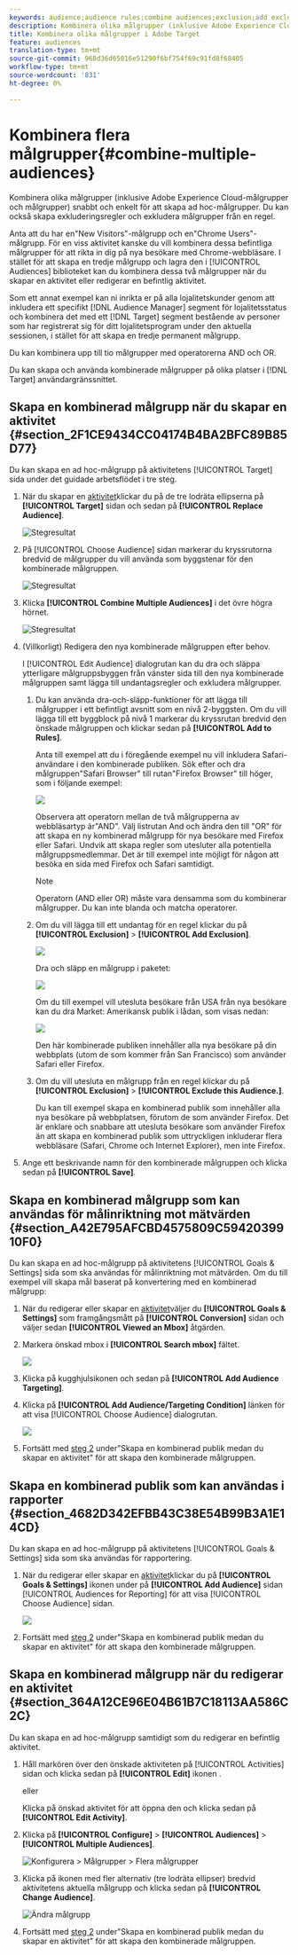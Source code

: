 ```yaml
---
keywords: audience;audience rules;combine audiences;exclusion;add exclusion;exclude;combining audiences;adhoc audience;ad hoc audience
description: Kombinera olika målgrupper (inklusive Adobe Experience Cloud-målgrupper och målgrupper) snabbt och enkelt för att skapa ad hoc-målgrupper. Du kan också skapa exkluderingsregler och exkludera målgrupper från en regel.
title: Kombinera olika målgrupper i Adobe Target
feature: audiences
translation-type: tm+mt
source-git-commit: 968d36d65016e51290f6bf754f69c91fd8f68405
workflow-type: tm+mt
source-wordcount: '831'
ht-degree: 0%

---
```



# Kombinera flera målgrupper{#combine-multiple-audiences}

Kombinera olika målgrupper (inklusive Adobe Experience Cloud-målgrupper och målgrupper) snabbt och enkelt för att skapa ad hoc-målgrupper. Du kan också skapa exkluderingsregler och exkludera målgrupper från en regel.

Anta att du har en&quot;New Visitors&quot;-målgrupp och en&quot;Chrome Users&quot;-målgrupp. För en viss aktivitet kanske du vill kombinera dessa befintliga målgrupper för att rikta in dig på nya besökare med Chrome-webbläsare. I stället för att skapa en tredje målgrupp och lagra den i [!UICONTROL Audiences] biblioteket kan du kombinera dessa två målgrupper när du skapar en aktivitet eller redigerar en befintlig aktivitet.

Som ett annat exempel kan ni inrikta er på alla lojalitetskunder genom att inkludera ett specifikt [!DNL Audience Manager] segment för lojalitetsstatus och kombinera det med ett [!DNL Target] segment bestående av personer som har registrerat sig för ditt lojalitetsprogram under den aktuella sessionen, i stället för att skapa en tredje permanent målgrupp.

Du kan kombinera upp till tio målgrupper med operatorerna AND och OR.

Du kan skapa och använda kombinerade målgrupper på olika platser i [!DNL Target] användargränssnittet.

## Skapa en kombinerad målgrupp när du skapar en aktivitet {#section_2F1CE9434CC04174B4BA2BFC89B85D77}

Du kan skapa en ad hoc-målgrupp på aktivitetens [!UICONTROL Target] sida under det guidade arbetsflödet i tre steg.

1. När du skapar en [aktivitet](/help/c-activities/activities.md#concept_D317A95A1AB54674BA7AB65C7985BA03)klickar du på de tre lodräta ellipserna på **[!UICONTROL Target]** sidan och sedan på **[!UICONTROL Replace Audience]**.

   ![Stegresultat](assets/edit_audience.png)

1. På [!UICONTROL Choose Audience] sidan markerar du kryssrutorna bredvid de målgrupper du vill använda som byggstenar för den kombinerade målgruppen.

   ![Stegresultat](assets/combine_multiple_audiences1.png)

1. Klicka **[!UICONTROL Combine Multiple Audiences]** i det övre högra hörnet.

   ![Stegresultat](assets/combine_multiple_audiences2.png)

1. (Villkorligt) Redigera den nya kombinerade målgruppen efter behov.

   I [!UICONTROL Edit Audience] dialogrutan kan du dra och släppa ytterligare målgruppsbyggen från vänster sida till den nya kombinerade målgruppen samt lägga till undantagsregler och exkludera målgrupper.

   1. Du kan använda dra-och-släpp-funktioner för att lägga till målgrupper i ett befintligt avsnitt som en nivå 2-byggsten. Om du vill lägga till ett byggblock på nivå 1 markerar du kryssrutan bredvid den önskade målgruppen och klickar sedan på **[!UICONTROL Add to Rules]**.

      Anta till exempel att du i föregående exempel nu vill inkludera Safari-användare i den kombinerade publiken. Sök efter och dra målgruppen&quot;Safari Browser&quot; till rutan&quot;Firefox Browser&quot; till höger, som i följande exempel:

      ![](assets/combine_multiple_audiences3.png)

      Observera att operatorn mellan de två målgrupperna av webbläsartyp är&quot;AND&quot;. Välj listrutan And och ändra den till &quot;OR&quot; för att skapa en ny kombinerad målgrupp för nya besökare med Firefox eller Safari. Undvik att skapa regler som utesluter alla potentiella målgruppsmedlemmar. Det är till exempel inte möjligt för någon att besöka en sida med Firefox och Safari samtidigt.

      >[!NOTE]
      >
      >Operatorn (AND eller OR) måste vara densamma som du kombinerar målgrupper. Du kan inte blanda och matcha operatorer.

   1. Om du vill lägga till ett undantag för en regel klickar du på **[!UICONTROL Exclusion]** > **[!UICONTROL Add Exclusion]**.

      ![](assets/combine_multiple_audiences3a.png)

      Dra och släpp en målgrupp i paketet:

      ![](assets/combine_multiple_audiences3b.png)

      Om du till exempel vill utesluta besökare från USA från nya besökare kan du dra Market: Amerikansk publik i lådan, som visas nedan:

      ![](assets/combine_multiple_audiences3b2.png)

      Den här kombinerade publiken innehåller alla nya besökare på din webbplats (utom de som kommer från San Francisco) som använder Safari eller Firefox.

   1. Om du vill utesluta en målgrupp från en regel klickar du på **[!UICONTROL Exclusion]** > **[!UICONTROL Exclude this Audience.]**.

      Du kan till exempel skapa en kombinerad publik som innehåller alla nya besökare på webbplatsen, förutom de som använder Firefox. Det är enklare och snabbare att utesluta besökare som använder Firefox än att skapa en kombinerad publik som uttryckligen inkluderar flera webbläsare (Safari, Chrome och Internet Explorer), men inte Firefox.

1. Ange ett beskrivande namn för den kombinerade målgruppen och klicka sedan på **[!UICONTROL Save]**.

## Skapa en kombinerad målgrupp som kan användas för målinriktning mot mätvärden {#section_A42E795AFCBD4575809C5942039910F0}

Du kan skapa en ad hoc-målgrupp på aktivitetens [!UICONTROL Goals & Settings] sida som ska användas för målinriktning mot mätvärden. Om du till exempel vill skapa mål baserat på konvertering med en kombinerad målgrupp:

1. När du redigerar eller skapar en [aktivitet](/help/c-activities/activities.md#concept_D317A95A1AB54674BA7AB65C7985BA03)väljer du **[!UICONTROL Goals & Settings]** som framgångsmått på **[!UICONTROL Conversion]** sidan och väljer sedan **[!UICONTROL Viewed an Mbox]** åtgärden.
1. Markera önskad mbox i **[!UICONTROL Search mbox]** fältet.

   ![](assets/combine_multiple_audiences4.png)

1. Klicka på kugghjulsikonen och sedan på **[!UICONTROL Add Audience Targeting]**.
1. Klicka på **[!UICONTROL Add Audience/Targeting Condition]** länken för att visa [!UICONTROL Choose Audience] dialogrutan.

   ![](assets/combine_multiple_audiences5.png)

1. Fortsätt med [steg 2](/help/c-target/combining-multiple-audiences.md#section_2F1CE9434CC04174B4BA2BFC89B85D77) under&quot;Skapa en kombinerad publik medan du skapar en aktivitet&quot; för att skapa den kombinerade målgruppen.

## Skapa en kombinerad publik som kan användas i rapporter {#section_4682D342EFBB43C38E54B99B3A1E14CD}

Du kan skapa en ad hoc-målgrupp på aktivitetens [!UICONTROL Goals & Settings] sida som ska användas för rapportering.

1. När du redigerar eller skapar en [aktivitet](/help/c-activities/activities.md#concept_D317A95A1AB54674BA7AB65C7985BA03)klickar du på **[!UICONTROL Goals & Settings]** ikonen under på **[!UICONTROL Add Audience]** sidan [!UICONTROL Audiences for Reporting] för att visa [!UICONTROL Choose Audience] sidan.

   ![](assets/combine_multiple_audiences6.png)

1. Fortsätt med [steg 2](/help/c-target/combining-multiple-audiences.md#section_2F1CE9434CC04174B4BA2BFC89B85D77) under&quot;Skapa en kombinerad publik medan du skapar en aktivitet&quot; för att skapa den kombinerade målgruppen.

## Skapa en kombinerad målgrupp när du redigerar en aktivitet {#section_364A12CE96E04B61B7C18113AA586C2C}

Du kan skapa en ad hoc-målgrupp samtidigt som du redigerar en befintlig aktivitet.

1. Håll markören över den önskade aktiviteten på [!UICONTROL Activities] sidan och klicka sedan på **[!UICONTROL Edit]** ikonen .

   eller

   Klicka på önskad aktivitet för att öppna den och klicka sedan på **[!UICONTROL Edit Activity]**.

1. Klicka på **[!UICONTROL Configure]** > **[!UICONTROL Audiences]** > **[!UICONTROL Multiple Audiences]**.

   ![Konfigurera > Målgrupper > Flera målgrupper](/help/c-target/assets/combine_multiple_audiences7.png)

1. Klicka på ikonen med fler alternativ (tre lodräta ellipser) bredvid aktivitetens aktuella målgrupp och klicka sedan på **[!UICONTROL Change Audience]**.

   ![Ändra målgrupp](/help/c-target/assets/combine_multiple_audiences8.png)

1. Fortsätt med [steg 2](/help/c-target/combining-multiple-audiences.md#section_2F1CE9434CC04174B4BA2BFC89B85D77) under&quot;Skapa en kombinerad publik medan du skapar en aktivitet&quot; för att skapa den kombinerade målgruppen.